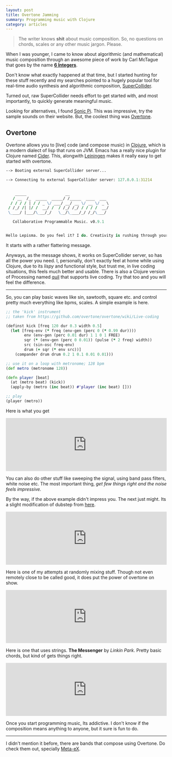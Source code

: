```yaml
---
layout: post
title: Overtone Jamming
summary: Programming music with Clojure
category: articles
---
```


> The writer knows **shit** about music composition. So, no questions on chords,
> scales or any other music jargon. Please.

<span class="dropcap">W</span>hen I was younger, I came to know about
algorithmic (and mathematical) music composition through an awesome piece of
work by Carl McTague that goes by the name
[**6 Integers**](http://www.mctague.org/carl/music/computer/pieces/6_integers/).

Don't know what exactly happened at that time, but I started hunting for these
stuff recently and my searches pointed to a hugely popular tool for real-time
audio synthesis and algorithmic composition,
[SuperCollider](http://supercollider.sourceforge.net/).

Turned out, raw SuperCollider needs effort to get started with, and most
importantly, to quickly generate meaningful music.

Looking for alternatives, I found [Sonic Pi](http://sonic-pi.net/). This was
impressive, try the sample sounds on their website. But, the coolest thing was
[Overtone](http://overtone.github.io/).

## Overtone

Overtone allows you to [live] code (and compose music) in
[Clojure](http://clojure.org), which is a modern dialect of lisp that runs on
JVM. Emacs has a really nice plugin for Clojure named
[Cider](https://github.com/clojure-emacs/cider). This, alongwith
[Leiningen](http://leiningen.org/) makes it really easy to get started with
overtone.

~~~ clojure
--> Booting external SuperCollider server...

--> Connecting to external SuperCollider server: 127.0.0.1:31214


    _____                 __
   / __  /_  _____  _____/ /_____  ____  ___
  / / / / | / / _ \/ ___/ __/ __ \/ __ \/ _ \
 / /_/ /| |/ /  __/ /  / /_/ /_/ / / / /  __/
 \____/ |___/\___/_/   \__/\____/_/ /_/\___/

   Collaborative Programmable Music. v0.9.1


Hello Lepisma. Do you feel it? I do. Creativity is rushing through your veins today!
~~~

It starts with a rather flattering message.

Anyways, as the message shows, it works on SuperCollider server, so has all the
power you need. I, personally, don't exactly feel at home while using Clojure,
due to its *lispy* and functional style, but trust me, in live coding
situations, this feels much better and usable. There is also a Clojure version
of Processing named [quil](https://github.com/quil/quil) that supports live
coding. Try that too and you will feel the difference.

---

So, you can play basic waves like sin, sawtooth, square etc. and control pretty
much everything like bpms, scales. A simple example is here.

~~~ clojure
;; the 'kick' instrument
;; taken from https://github.com/overtone/overtone/wiki/Live-coding

(definst kick [freq 120 dur 0.3 width 0.5]
  (let [freq-env (* freq (env-gen (perc 0 (* 0.99 dur))))
        env (env-gen (perc 0.01 dur) 1 1 0 1 FREE)
        sqr (* (env-gen (perc 0 0.01)) (pulse (* 2 freq) width))
        src (sin-osc freq-env)
        drum (+ sqr (* env src))]
    (compander drum drum 0.2 1 0.1 0.01 0.01)))

;; use it on a loop with metronome; 128 bpm
(def metro (metronome 128))

(defn player [beat]
  (at (metro beat) (kick))
  (apply-by (metro (inc beat)) #'player (inc beat) []))

;; play
(player (metro))
~~~

Here is what you get

<iframe width="100%" height="166" scrolling="no" frameborder="no"
src="https://w.soundcloud.com/player/?url=https%3A//api.soundcloud.com/tracks/197327870&amp;color=111111&amp;auto_play=false&amp;hide_related=false&amp;show_comments=true&amp;show_user=true&amp;show_reposts=false"></iframe>
<br>

You can also do other stuff like sweeping the signal, using band pass filters,
white noise etc. The most important thing, *get few things right and the noise
feels impressive.*

By the way, if the above example didn't impress you. The next just might. Its a
slight modification of dubstep from
[here](https://github.com/overtone/overtone/blob/master/src/overtone/examples/instruments/dubstep.clj).

<iframe width="100%" height="166" scrolling="no" frameborder="no"
src="https://w.soundcloud.com/player/?url=https%3A//api.soundcloud.com/tracks/197334347&amp;color=111111&amp;auto_play=false&amp;hide_related=false&amp;show_comments=true&amp;show_user=true&amp;show_reposts=false"></iframe>
<br>

Here is one of my attempts at randomly mixing stuff. Though not even remotely
close to be called good, it does put the power of overtone on show.

<iframe width="100%" height="166" scrolling="no" frameborder="no"
src="https://w.soundcloud.com/player/?url=https%3A//api.soundcloud.com/tracks/197347055&amp;color=111111&amp;auto_play=false&amp;hide_related=false&amp;show_comments=true&amp;show_user=true&amp;show_reposts=false"></iframe>
<br>

Here is one that uses strings. **The Messenger** by *Linkin Park*. Pretty basic
chords, but kind of gets things right.

<iframe width="100%" height="166" scrolling="no" frameborder="no"
src="https://w.soundcloud.com/player/?url=https%3A//api.soundcloud.com/tracks/197342369&amp;color=111111&amp;auto_play=false&amp;hide_related=false&amp;show_comments=true&amp;show_user=true&amp;show_reposts=false"></iframe>
<br>

Once you start programming music, Its addictive. I don't know if the composition
means anything to anyone, but it sure is fun to do.

---

I didn't mention it before, there are bands that compose using Overtone.
Do check them out, specially [Meta-eX](http://meta-ex.com/).
